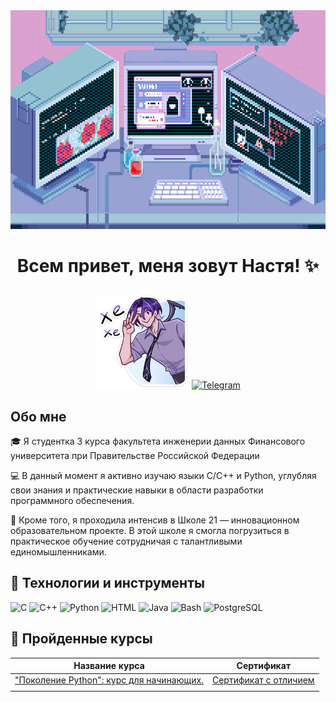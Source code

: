 <img src="https://github.com/Lemacoder/Lemacoder/blob/main/assets/header.gif" alt="Header" width="1900" height="350">

# <p align="center"> Всем привет, меня зовут Настя! :sparkles: </p>

<p align="center">
  <img src ="https://github.com/Lemacoder/Lemacoder/blob/main/assets/sticker.webp" alt="Sticker" width="150" height="150">
  <a href="https://t.me/Lemacoder">
    <img src="https://img.shields.io/badge/Telegram-090909?style=for-the-badge&logo=Telegram&logoColor=33b7fa" alt="Telegram">
  </a>
</p>

## Обо мне 

:mortar_board: Я студентка 3 курса факультета инженерии данных Финансового университета при Правительстве Российской Федерации

:computer: В данный момент я активно изучаю языки C/C++ и Python, углубляя свои знания и практические навыки в области разработки программного обеспечения.  

:school: Кроме того, я проходила интенсив в Школе 21 — инновационном образовательном проекте. В этой школе я смогла погрузиться в практическое обучение сотрудничая с талантливыми единомышленниками.

## :space_invader: Технологии и инструменты

![C](https://img.shields.io/badge/C-090909?style=for-the-badge&logo=C&logoColor=5B69BB)
![C++](https://img.shields.io/badge/C++-090909?style=for-the-badge&logo=C%2b%2b&logoColor=5B69BB)
![Python](https://img.shields.io/badge/Python-090909?style=for-the-badge&logo=Python&logoColor=fee442)
![HTML](https://img.shields.io/badge/HTML-090909?style=for-the-badge&logo=html5&logoColor=e44d26)
![Java](https://img.shields.io/badge/Java-090909?style=for-the-badge&logo=openjdk&logoColor=5B69BB)
![Bash](https://img.shields.io/badge/GNU%20Bash-090909?style=for-the-badge&logo=GNU%20Bash&logoColor=ffcb00)
![PostgreSQL](https://img.shields.io/badge/PostgreSQL-090909?style=for-the-badge&logo=postgresql&logoColor=0300ff4a)


## :notebook: Пройденные курсы 

| Название курса |Сертификат|
| --- | --- |
| ["Поколение Python": курс для начинающих.](https://stepik.org/course/58852/info)| [Сертификат с отличием](https://stepik.org/cert/2374639) |
| | |
